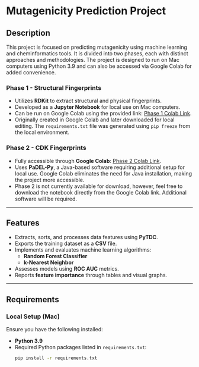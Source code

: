 # Mutagenicity Prediction Project

## Description

This project is focused on predicting mutagenicity using machine learning and cheminformatics tools. It is divided into two phases, each with distinct approaches and methodologies. The project is designed to run on Mac computers using Python 3.9 and can also be accessed via Google Colab for added convenience.

### Phase 1 - Structural Fingerprints
- Utilizes **RDKit** to extract structural and physical fingerprints.
- Developed as a **Jupyter Notebook** for local use on Mac computers.
- Can be run on Google Colab using the provided link: [Phase 1 Colab Link](https://colab.research.google.com/drive/11APpA_6nEir-n2ndRC-0cJenXXEQRWCZ?usp=sharing).
- Originally created in Google Colab and later downloaded for local editing. The `requirements.txt` file was generated using `pip freeze` from the local environment.

### Phase 2 - CDK Fingerprints
- Fully accessible through **Google Colab**: [Phase 2 Colab Link](https://colab.research.google.com/drive/1A98ukUjOxOOz_yY34ZF2Sqz9LKuQRqq8?usp=sharing).
- Uses **PaDEL-Py**, a Java-based software requiring additional setup for local use. Google Colab eliminates the need for Java installation, making the project more accessible.
- Phase 2 is not currently available for download, however, feel free to download the notebook directly from the Google Colab link. Additional software will be required. 

---

## Features
- Extracts, sorts, and processes data features using **PyTDC**.
- Exports the training dataset as a **CSV** file.
- Implements and evaluates machine learning algorithms:
  - **Random Forest Classifier**
  - **k-Nearest Neighbor**
- Assesses models using **ROC AUC** metrics.
- Reports **feature importance** through tables and visual graphs.

---

## Requirements

### Local Setup (Mac)
Ensure you have the following installed:
- **Python 3.9**
- Required Python packages listed in `requirements.txt`:
  ```bash
  pip install -r requirements.txt


